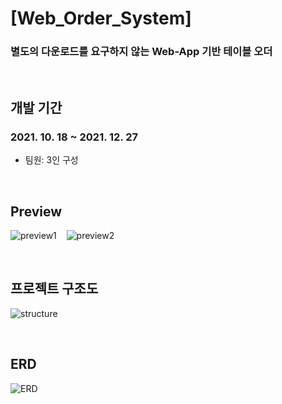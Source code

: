 # [Web_Order_System]
### 별도의 다운로드를 요구하지 않는 Web-App 기반 테이블 오더

<br />

## 개발 기간
### 2021. 10. 18 ~ 2021. 12. 27
* 팀원: 3인 구성

<br />

## Preview
![preview1](https://user-images.githubusercontent.com/85481142/148334698-ed4b88d5-cc8a-4ac9-8faf-542bb10412f4.gif)
&nbsp;&nbsp; ![preview2](https://user-images.githubusercontent.com/85481142/148334812-34436f99-5cbe-429b-a945-9fc5244c8c55.gif)

<br />

## 프로젝트 구조도
![structure](https://user-images.githubusercontent.com/85481142/148333767-f7bcd322-ddfa-4297-9471-f379ce3dec65.png)

<br />

## ERD
![ERD](https://user-images.githubusercontent.com/85481142/148340718-4baff26a-84fc-423b-a534-d439091bcb08.png)
